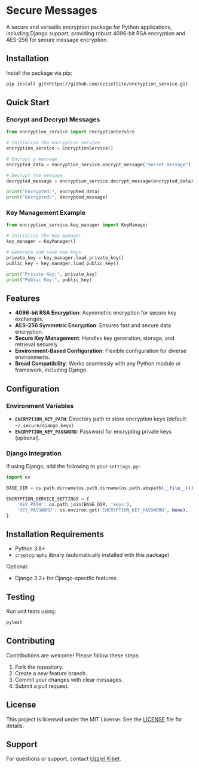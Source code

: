 # Secure Messages

A secure and versatile encryption package for Python applications, including Django support, providing robust 4096-bit RSA encryption and AES-256 for secure message encryption.

## Installation

Install the package via pip:

```bash
pip install git+https://github.com/uzziellite/encryption_service.git
```

## Quick Start

### Encrypt and Decrypt Messages

```python
from encryption_service import EncryptionService

# Initialize the encryption service
encryption_service = EncryptionService()

# Encrypt a message
encrypted_data = encryption_service.encrypt_message("Secret message")

# Decrypt the message
decrypted_message = encryption_service.decrypt_message(encrypted_data)

print("Encrypted:", encrypted_data)
print("Decrypted:", decrypted_message)
```

### Key Management Example

```python
from encryption_service.key_manager import KeyManager

# Initialize the key manager
key_manager = KeyManager()

# Generate and save new keys
private_key = key_manager.load_private_key()
public_key = key_manager.load_public_key()

print("Private Key:", private_key)
print("Public Key:", public_key)
```

## Features

- **4096-bit RSA Encryption**: Asymmetric encryption for secure key exchanges.
- **AES-256 Symmetric Encryption**: Ensures fast and secure data encryption.
- **Secure Key Management**: Handles key generation, storage, and retrieval securely.
- **Environment-Based Configuration**: Flexible configuration for diverse environments.
- **Broad Compatibility**: Works seamlessly with any Python module or framework, including Django.

## Configuration

### Environment Variables

- **`ENCRYPTION_KEY_PATH`**: Directory path to store encryption keys (default: `~/.secure/django_keys`).
- **`ENCRYPTION_KEY_PASSWORD`**: Password for encrypting private keys (optional).

### Django Integration

If using Django, add the following to your `settings.py`:

```python
import os

BASE_DIR = os.path.dirname(os.path.dirname(os.path.abspath(__file__)))

ENCRYPTION_SERVICE_SETTINGS = {
    'KEY_PATH': os.path.join(BASE_DIR, 'keys'),
    'KEY_PASSWORD': os.environ.get('ENCRYPTION_KEY_PASSWORD', None),
}
```

## Installation Requirements

- Python 3.8+
- `cryptography` library (automatically installed with this package)

Optional:
- Django 3.2+ for Django-specific features.

## Testing

Run unit tests using:

```bash
pytest
```

## Contributing

Contributions are welcome! Please follow these steps:

1. Fork the repository.
2. Create a new feature branch.
3. Commit your changes with clear messages.
4. Submit a pull request.

## License

This project is licensed under the MIT License. See the [LICENSE](./LICENSE) file for details.

## Support

For questions or support, contact [Uzziel Kibet](mailto:uzzielkk@gmail.com).

